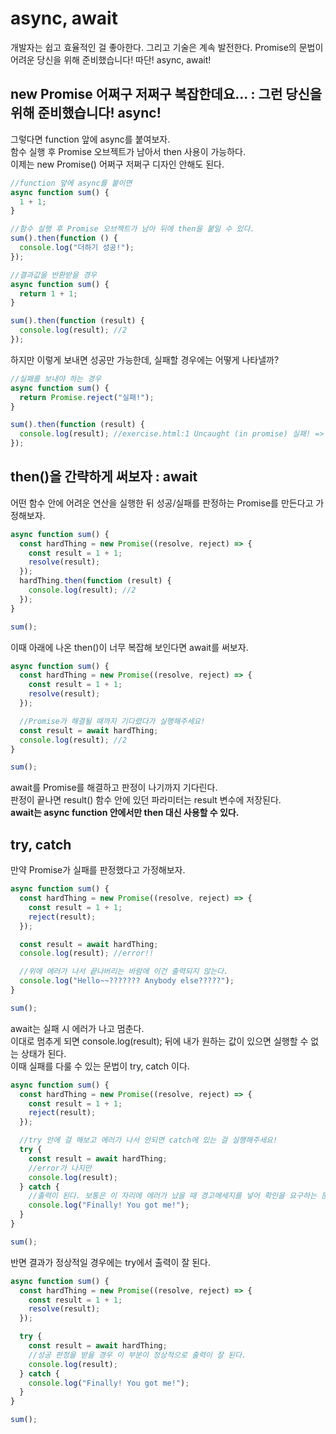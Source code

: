 # async, await

개발자는 쉽고 효율적인 걸 좋아한다. 그리고 기술은 계속 발전한다.
Promise의 문법이 어려운 당신을 위해 준비했습니다! 따단!
async, await!

## new Promise 어쩌구 저쩌구 복잡한데요... : 그런 당신을 위해 준비했습니다! async!

그렇다면 function 앞에 async를 붙여보자.  
함수 실행 후 Promise 오브젝트가 남아서 then 사용이 가능하다.  
이제는 new Promise() 어쩌구 저쩌구 디자인 안해도 된다.

```js
//function 앞에 async를 붙이면
async function sum() {
  1 + 1;
}

//함수 실행 후 Promise 오브젝트가 남아 뒤에 then을 붙일 수 있다.
sum().then(function () {
  console.log("더하기 성공!");
});
```

```js
//결과값을 반환받을 경우
async function sum() {
  return 1 + 1;
}

sum().then(function (result) {
  console.log(result); //2
});
```

하지만 이렇게 보내면 성공만 가능한데, 실패할 경우에는 어떻게 나타낼까?

```js
//실패를 보내야 하는 경우
async function sum() {
  return Promise.reject("실패!");
}

sum().then(function (result) {
  console.log(result); //exercise.html:1 Uncaught (in promise) 실패! => 에러메세지를 보낸다.
});
```

## then()을 간략하게 써보자 : await

어떤 함수 안에 어려운 연산을 실행한 뒤 성공/실패를 판정하는 Promise를 만든다고 가정해보자.

```js
async function sum() {
  const hardThing = new Promise((resolve, reject) => {
    const result = 1 + 1;
    resolve(result);
  });
  hardThing.then(function (result) {
    console.log(result); //2
  });
}

sum();
```

이때 아래에 나온 then()이 너무 복잡해 보인다면 await를 써보자.

```js
async function sum() {
  const hardThing = new Promise((resolve, reject) => {
    const result = 1 + 1;
    resolve(result);
  });

  //Promise가 해결될 때까지 기다렸다가 실행해주세요!
  const result = await hardThing;
  console.log(result); //2
}

sum();
```

await를 Promise를 해결하고 판정이 나기까지 기다린다.  
판정이 끝나면 result() 함수 안에 있던 파라미터는 result 변수에 저장된다.  
<strong>await는 async function 안에서만 then 대신 사용할 수 있다.</strong>

## try, catch

만약 Promise가 실패를 판정했다고 가정해보자.

```js
async function sum() {
  const hardThing = new Promise((resolve, reject) => {
    const result = 1 + 1;
    reject(result);
  });

  const result = await hardThing;
  console.log(result); //error!!

  //위에 에러가 나서 끝나버리는 바람에 이건 출력되지 않는다.
  console.log("Hello~~??????? Anybody else?????");
}

sum();
```

await는 실패 시 에러가 나고 멈춘다.  
이대로 멈추게 되면 console.log(result); 뒤에 내가 원하는 값이 있으면 실행할 수 없는 상태가 된다.  
이때 실패를 다룰 수 있는 문법이 try, catch 이다.

```js
async function sum() {
  const hardThing = new Promise((resolve, reject) => {
    const result = 1 + 1;
    reject(result);
  });

  //try 안에 걸 해보고 에러가 나서 안되면 catch에 있는 걸 실행해주세요!
  try {
    const result = await hardThing;
    //error가 나지만
    console.log(result);
  } catch {
    //출력이 된다. 보통은 이 자리에 에러가 났을 때 경고메세지를 넣어 확인을 요구하는 문구를 넣는다.
    console.log("Finally! You got me!");
  }
}

sum();
```

반면 결과가 정상적일 경우에는 try에서 출력이 잘 된다.

```js
async function sum() {
  const hardThing = new Promise((resolve, reject) => {
    const result = 1 + 1;
    resolve(result);
  });

  try {
    const result = await hardThing;
    //성공 판정을 받을 경우 이 부분이 정상적으로 출력이 잘 된다.
    console.log(result);
  } catch {
    console.log("Finally! You got me!");
  }
}

sum();
```
